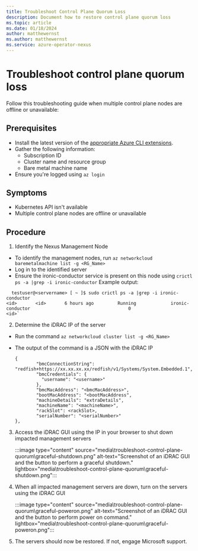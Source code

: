 ```yaml
---
title: Troubleshoot Control Plane Quorum Loss
description: Document how to restore control plane quorum loss
ms.topic: article
ms.date: 01/18/2024
author: matthewernst
ms.author: matthewernst
ms.service: azure-operator-nexus
---
```


# Troubleshoot control plane quorum loss

Follow this troubleshooting guide when multiple control plane nodes are offline or unavailable:

## Prerequisites

- Install the latest version of the
  [appropriate Azure CLI extensions](./howto-install-cli-extensions.md).
- Gather the following information:
  - Subscription ID
  - Cluster name and resource group
  - Bare metal machine name
- Ensure you're logged using `az login`


## Symptoms

- Kubernetes API isn't available
- Multiple control plane nodes are offline or unavailable

## Procedure

1. Identify the Nexus Management Node
- To identify the management nodes, run `az networkcloud baremetalmachine list -g <RG_Name>`
- Log in to the identified server
- Ensure the ironic-conductor service is present on this node using `crictl ps -a |grep -i ironic-conductor`
  Example output:

~~~
  testuser@<servername> [ ~ ]$ sudo crictl ps -a |grep -i ironic-conductor
<id>       <id>       6 hours ago         Running             ironic-conductor                                     0                   <id>`
~~~

2. Determine the iDRAC IP of the server
- Run the command `az networkcloud cluster list -g <RG_Name>`
- The output of the command is a JSON with the iDRAC IP

    ~~~
    {
            "bmcConnectionString": "redfish+https://xx.xx.xx.xx/redfish/v1/Systems/System.Embedded.1",
            "bmcCredentials": {
              "username": "<username>"
            },
            "bmcMacAddress": "<bmcMacAddress>",
            "bootMacAddress": "<bootMacAddress",
            "machineDetails": "extraDetails",
            "machineName": "<machineName>",
            "rackSlot": <rackSlot>,
            "serialNumber": "<serialNumber>"
    },
    ~~~

3. Access the iDRAC GUI using the IP in your browser to shut down impacted management servers

   :::image type="content" source="media\troubleshoot-control-plane-quorum\graceful-shutdown.png" alt-text="Screenshot of an iDRAC GUI and the button to perform a graceful shutdown." lightbox="media\troubleshoot-control-plane-quorum\graceful-shutdown.png":::

4. When all impacted management servers are down, turn on the servers using the iDRAC GUI

   :::image type="content" source="media\troubleshoot-control-plane-quorum\graceful-poweron.png" alt-text="Screenshot of an iDRAC GUI and the button to perform power on command." lightbox="media\troubleshoot-control-plane-quorum\graceful-poweron.png":::

5. The servers should now be restored. If not, engage Microsoft support.
